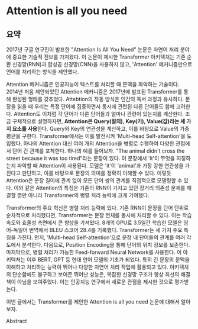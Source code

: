 # Attention is all you need

## 요약

2017년 구글 연구진이 발표한 "Attention Is All You Need" 논문은 자연어 처리 분야에 중요한 기술적 진보를 가져왔다. 이 논문이 제시한 Transformer 아키텍처는 기존 순환 신경망(RNN)과 합성곱 신경망(CNN)을 사용하지 않고, 'Attention' 메커니즘만으로 언어를 처리하는 방식을 제안했다.

Attention 메커니즘은 인공지능이 텍스트를 처리할 때 문맥을 파악하는 기술이다. 2014년 처음 제안되었던 Attention 메커니즘은 2017년에 발표된 Transformer를 통해 완성된 형태를 갖추었다. Attebtion의 작동 방식은 인간의 독서 과정과 유사하다. 문장을 읽을 때 우리는 특정 단어에 집중하면서 동시에 관련된 다른 단어들도 함께 고려한다. Attention도 이처럼 각 단어가 다른 단어들과 얼마나 관련이 있는지를 계산한다. 조금 구체적으로 설명하자면, **Attention은 Query(질의), Key(키), Value(값)라는 세 가지 요소를 사용**한다. Query와 Key의 연관성을 계산하고, 이를 바탕으로 Value의 가중 평균을 구한다. Transformer에서는 이를 발전시켜 'Multi-head Self-attention'을 도입했다. 하나의 Attention 대신 여러 개의 Attention을 병렬로 수행하여 다양한 관점에서 단어 간 관계를 포착한다.
하나의 예를 들어보자. "The animal didn't cross the street because it was too tired"라는 문장이 있다. 이 문장에서 'it'이 무엇을 지칭하는지 파악할 때 Attention이 사용된다. 모델은 'it'이 'animal'과 가장 강한 연관성을 가진다고 판단하고, 이를 바탕으로 문장의 의미를 정확히 이해할 수 있다. 이렇듯 Attention은 문장 길이에 관계 없이 모든 단어 쌍의 관계를 직접적으로 모델링할 수 있다. 이와 같은 Attention의 특징은 기존의 RNN이 가지고 있던 장거리 의존성 문제를 해결할 뿐만 아니라 Transformer의 병렬 처리 능력에 크게 기여했다.

Transformer의 주요 혁신은 병렬 처리 능력에 있다. 기존 RNN이 문장을 단어 단위로 순차적으로 처리했다면, Transformer는 문장 전체를 동시에 처리할 수 있다. 이는 학습 속도와 효율성 측면에서 큰 향상을 가져왔다. 8개의 GPU로 3.5일간 학습한 모델은 영어-독일어 번역에서 BLEU 스코어 28.4를 기록했다.
Transformer는 세 가지 주요 특징을 가진다. 먼저, 'Multi-head Self-attention'으로 문장 내 단어들의 관계를 여러 각도에서 분석한다. 다음으로, Position Encoding을 통해 단어의 위치 정보를 보존한다. 마지막으로, 병렬 처리가 가능한 Feed-forward Neural Network를 사용한다.
이 아키텍처는 이후 BERT, GPT 등 현대 언어 모델의 기초가 되었다. 특히 긴 문장의 문맥을 이해하고 처리하는 능력이 뛰어나 다양한 자연어 처리 작업에 활용되고 있다.
아키텍처의 단순함에도 불구하고 보여준 뛰어난 성능은, 복잡한 신경망 구조가 항상 최선의 해결책이 아님을 보여주었다. 이는 인공지능 연구에서 새로운 관점을 제시한 것으로 평가받는다.

이번 글에서는 Transformer를 제안한 Attention is all you need 논문에 대해서 알아보자.

Abstract
